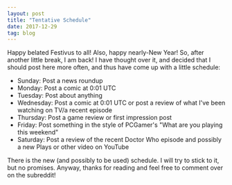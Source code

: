 ```yaml
---
layout: post
title: "Tentative Schedule"
date: 2017-12-29
tag: blog
---
```

Happy belated Festivus to all! Also, happy nearly-New Year! So, after another little break, I am back! I have thought over it, and decided that I should post here more often, and thus have come up with a little schedule:
<!--excerpt cutoff-->
<ul>
<li>Sunday: Post a news roundup</li>
<li>Monday: Post a comic at 0:01 UTC</li>
<li>Tuesday: Post about anything</li>
<li>Wednesday: Post a comic at 0:01 UTC or post a review of what I've been watching on TV/a recent episode</li>
<li>Thursday: Post a game review or first impression post</li>
<li>Friday: Post something in the style of PCGamer's "What are you playing this weekend"</li>
<li>Saturday: Post a review of the recent Doctor Who episode and possibly a new Plays or other video on YouTube</li>
</ul>
There is the new (and possibly to be used) schedule. I will try to stick to it, but no promises. Anyway, thanks for reading and feel free to comment over on the subreddit!
